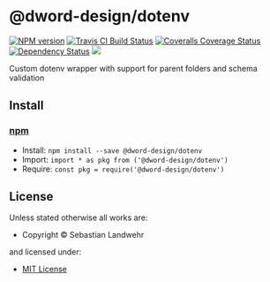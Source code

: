 <!-- TITLE/ -->

<h1>@dword-design/dotenv</h1>

<!-- /TITLE -->


<!-- BADGES/ -->

<span class="badge-npmversion"><a href="https://npmjs.org/package/@dword-design/dotenv" title="View this project on NPM"><img src="https://img.shields.io/npm/v/@dword-design/dotenv.svg" alt="NPM version" /></a></span>
<span class="badge-travisci"><a href="http://travis-ci.org/dword-design/dotenv" title="Check this project's build status on TravisCI"><img src="https://img.shields.io/travis/dword-design/dotenv/master.svg" alt="Travis CI Build Status" /></a></span>
<span class="badge-coveralls"><a href="https://coveralls.io/r/dword-design/dotenv" title="View this project's coverage on Coveralls"><img src="https://img.shields.io/coveralls/dword-design/dotenv.svg" alt="Coveralls Coverage Status" /></a></span>
<span class="badge-daviddm"><a href="https://david-dm.org/dword-design/dotenv" title="View the status of this project's dependencies on DavidDM"><img src="https://img.shields.io/david/dword-design/dotenv.svg" alt="Dependency Status" /></a></span>
<span class="badge-shields"><a href="https://img.shields.io/badge/renovate-enabled-brightgreen.svg"><img src="https://img.shields.io/badge/renovate-enabled-brightgreen.svg" /></a></span>

<!-- /BADGES -->


<!-- DESCRIPTION/ -->

Custom dotenv wrapper with support for parent folders and schema validation

<!-- /DESCRIPTION -->


<!-- INSTALL/ -->

<h2>Install</h2>

<a href="https://npmjs.com" title="npm is a package manager for javascript"><h3>npm</h3></a>
<ul>
<li>Install: <code>npm install --save @dword-design/dotenv</code></li>
<li>Import: <code>import * as pkg from ('@dword-design/dotenv')</code></li>
<li>Require: <code>const pkg = require('@dword-design/dotenv')</code></li>
</ul>

<!-- /INSTALL -->


<!-- LICENSE/ -->

<h2>License</h2>

Unless stated otherwise all works are:

<ul><li>Copyright &copy; Sebastian Landwehr</li></ul>

and licensed under:

<ul><li><a href="http://spdx.org/licenses/MIT.html">MIT License</a></li></ul>

<!-- /LICENSE -->
